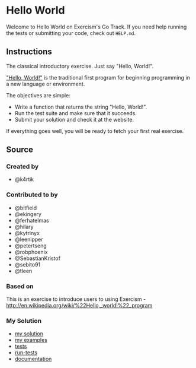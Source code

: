 # Hello World

Welcome to Hello World on Exercism's Go Track.
If you need help running the tests or submitting your code, check out `HELP.md`.

## Instructions

The classical introductory exercise. Just say "Hello, World!".

["Hello, World!"](http://en.wikipedia.org/wiki/%22Hello,_world!%22_program) is
the traditional first program for beginning programming in a new language
or environment.

The objectives are simple:

- Write a function that returns the string "Hello, World!".
- Run the test suite and make sure that it succeeds.
- Submit your solution and check it at the website.

If everything goes well, you will be ready to fetch your first real exercise.

## Source

### Created by

- @k4rtik

### Contributed to by

- @bitfield
- @ekingery
- @ferhatelmas
- @hilary
- @kytrinyx
- @leenipper
- @petertseng
- @robphoenix
- @SebastianKristof
- @sebito91
- @tleen

### Based on

This is an exercise to introduce users to using Exercism - http://en.wikipedia.org/wiki/%22Hello,_world!%22_program

### My Solution

- [my solution](./hello_world.go)
- [my examples](./hello_world_exercises_test.go)
- [tests](./hello_world_test.go)
- [run-tests](./run-tests-go.txt)
- [documentation](./greeting-doc.md)
